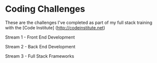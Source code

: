 # Coding Challenges

These are the challenges I've completed as part of my full stack training with the [Code Institute] (http://codeinstitute.net)

Stream 1 - Front End Development

Stream 2 - Back End Development

Stream 3 - Full Stack Frameworks
